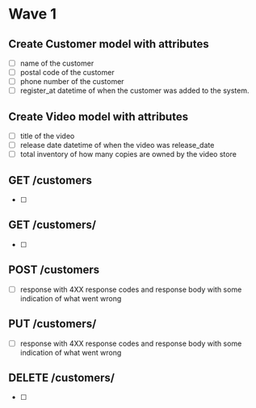 # **Wave 1**

## Create Customer model with attributes

- [ ] name of the customer
- [ ] postal code of the customer
- [ ] phone number of the customer
- [ ] register_at datetime of when the customer was added to the system.

## Create Video model with attributes

- [ ] title of the video
- [ ] release date datetime of when the video was release_date
- [ ] total inventory of how many copies are owned by the video store

## GET /customers

- [ ]

## GET /customers/<id>

- [ ]



## POST /customers

- [ ] response with 4XX response codes and  response body with some indication of what went wrong



## PUT /customers/<id>

- [ ] response with 4XX response codes and  response body with some indication of what went wrong


## DELETE /customers/<id>

- [ ]